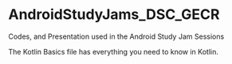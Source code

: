 # AndroidStudyJams_DSC_GECR
Codes, and Presentation used in the Android Study Jam Sessions

The Kotlin Basics file has everything you need to know in Kotlin.
